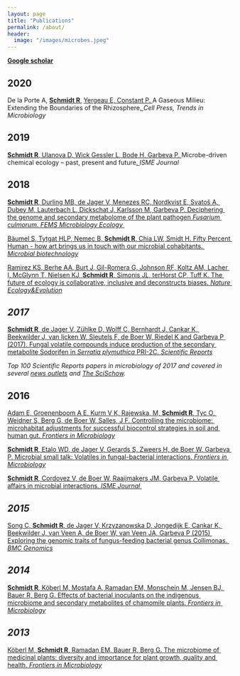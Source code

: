```yaml
---
layout: page
title: "Publications"
permalink: /about/
header:
  image: "/images/microbes.jpeg"
---
```


<p class="" style="white-space:pre-wrap;"><a href="https://scholar.google.com/citations?user=oz-Lf6UAAAAJ&amp;hl=en" target="_blank"><strong>Google scholar</strong></a></p><h2 style="white-space:pre-wrap;">2020</h2><p class="" style="white-space:pre-wrap;">De la Porte A, <a href="https://academic.oup.com/femsec/article-abstract/94/6/fiy078/4990469?redirectedFrom=fulltext" target="_blank"><strong>Schmidt R</strong>,</a> <a href="https://academic.oup.com/femsec/article-abstract/94/6/fiy078/4990469?redirectedFrom=fulltext" target="_blank">Yergeau E, Constant P. </a>A Gaseous Milieu: Extending the Boundaries of the Rhizosphere<a href="https://academic.oup.com/femsec/article-abstract/94/6/fiy078/4990469?redirectedFrom=fulltext" target="_blank">. </a><em>Cell Press, Trends in Microbiology</em></p><h2 style="white-space:pre-wrap;">2019</h2><p class="" style="white-space:pre-wrap;"><a href="https://academic.oup.com/femsec/article-abstract/94/6/fiy078/4990469?redirectedFrom=fulltext" target="_blank"><strong>Schmidt R</strong>, Ulanova D, Wick Gessler L, Bode H, Garbeva P. </a>Microbe-driven chemical ecology – past, present and future<a href="https://academic.oup.com/femsec/article-abstract/94/6/fiy078/4990469?redirectedFrom=fulltext" target="_blank">. </a><em>ISME</em> <em>Journal</em></p><h2 style="white-space:pre-wrap;">2018</h2><p class="" style="white-space:pre-wrap;"><a href="https://academic.oup.com/femsec/article-abstract/94/6/fiy078/4990469?redirectedFrom=fulltext" target="_blank"><strong>Schmidt R</strong>, Durling MB, de Jager V, Menezes RC, Nordkvist E, Svatoš A, Dubey M, Lauterbach L, Dickschat J, Karlsson M, Garbeva P. Deciphering the genome and secondary metabolome of the plant pathogen <em>Fusarium culmorum</em>. <em>FEMS Microbiology Ecology</em> </a></p><p class="" style="white-space:pre-wrap;"><a href="https://onlinelibrary.wiley.com/doi/abs/10.1111/1751-7915.13285" target="_blank">Bäumel S, Tytgat HLP, Nemec B, <strong>Schmidt R</strong>, Chia LW, Smidt H. Fifty Percent Human - how art brings us in touch with our microbial cohabitants. <em>Microbial biotechnology</em></a></p><p class="" style="white-space:pre-wrap;"><a href="https://www.nature.com/articles/s41559-017-0445-7" target="_blank">Ramirez KS, Berhe AA, Burt J, Gil-Romera G, Johnson RF, Koltz AM, Lacher I, McGlynn T, Nielsen KJ, <strong>Schmidt R</strong>, Simonis JL, terHorst CP, Tuff K. The future of ecology is collaborative, inclusive and deconstructs biases. <em>Nature Ecology&amp;Evolution</em></a></p><h2 style="white-space:pre-wrap;"><em>2017</em></h2><p class="" style="white-space:pre-wrap;"><a href="https://www.nature.com/articles/s41598-017-00893-3" target="_blank"><strong>Schmidt R</strong>, de Jager V, Zühlke D, Wolff C, Bernhardt J, Cankar K, Beekwilder J, van Ijcken W, Sleutels F, de Boer W, Riedel K and Garbeva P (2017). Fungal volatile compounds induce production of the secondary metabolite Sodorifen in <em>Serratia plymuthica</em> PRI-2C. <em>Scientific Reports</em></a></p><p class="" style="white-space:pre-wrap;"><em>Top 100 Scientific Reports papers in microbiology of 2017 and covered in several </em><a href="https://www.sciencedaily.com/releases/2017/04/170413190718.htm" target="_blank"><em>news outlets</em></a><em> and </em><a href="https://www.youtube.com/watch?v=0PlhcI8O1NY" target="_blank"><em>The SciSchow</em></a><em>.  </em></p><h2 style="white-space:pre-wrap;">2016</h2><p class="" style="white-space:pre-wrap;"><a href="https://www.frontiersin.org/articles/10.3389/fmicb.2016.01079/full" target="_blank">Adam E, Groenenboom A E, Kurm V K, Rajewska, M, <strong>Schmidt R</strong>, Tyc O, Weidner S, Berg G, de Boer W, Salles, J F. Controlling the microbiome: microhabitat adjustments for successful biocontrol strategies in soil and human gut. <em>Frontiers in Microbiology</em></a></p><p class="" style="white-space:pre-wrap;"><a href="https://dx.doi.org/10.3389/fmicb.2015.01495" target="_blank"><strong>Schmidt R</strong>, Etalo WD, de Jager V, Gerards S, Zweers H, de Boer W, Garbeva P. Microbial small talk: Volatiles in fungal-bacterial interactions. <em>Frontiers in Microbiology</em></a></p><p class="" style="white-space:pre-wrap;"><a href="https://www.nature.com/articles/ismej201542" target="_blank"><strong>Schmidt R</strong>, Cordovez V, de Boer W, Raaijmakers JM, Garbeva P. Volatile affairs in microbial interactions. <em>ISME Journal&nbsp;</em></a></p><h2 style="white-space:pre-wrap;"><em>2015</em></h2><p class="" style="white-space:pre-wrap;"><a href="https://bmcgenomics.biomedcentral.com/articles/10.1186/s12864-015-2289-3" target="_blank">Song C, <strong>Schmidt R</strong>, de Jager V, Krzyzanowska D, Jongedijk E, Cankar K, Beekwilder J, van Veen A, de Boer W, van Veen JA, Garbeva P (2015) Exploring the genomic traits of fungus-feeding bacterial genus Collimonas.<em> BMC Genomics</em></a></p><h2 style="white-space:pre-wrap;"><em>2014</em></h2><p class="" style="white-space:pre-wrap;"><a href="https://www.frontiersin.org/articles/10.3389/fmicb.2014.00064/full" target="_blank"><strong>Schmidt R</strong>, Köberl M, Mostafa A, Ramadan EM, Monschein M, Jensen BJ, Bauer R, Berg G. Effects of bacterial inoculants on the indigenous microbiome and secondary metabolites of chamomile plants.<em> Frontiers in Microbiology</em></a></p><h2 style="white-space:pre-wrap;"><em>2013</em></h2><p class="" style="white-space:pre-wrap;"><a href="https://www.frontiersin.org/articles/10.3389/fmicb.2013.00400/full" target="_blank">Köberl M, <strong>Schmidt R</strong>, Ramadan EM, Bauer R, Berg G. The microbiome of medicinal plants: diversity and importance for plant growth, quality and health. <em>Frontiers in Microbiology</em></a></p>
